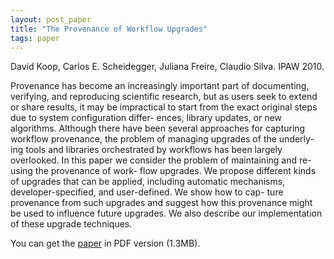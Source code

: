 ```yaml
---
layout: post_paper
title: "The Provenance of Workflow Upgrades"
tags: paper
---
```


David Koop, Carlos E. Scheidegger, Juliana Freire, Claudio Silva. IPAW 2010.

Provenance has become an increasingly important part of documenting, verifying, and
reproducing scientific research, but as users seek to extend or share results, it may be
impractical to start from the exact original steps due to system configuration differ-
ences, library updates, or new algorithms. Although there have been several approaches
for capturing workflow provenance, the problem of managing upgrades of the underly-
ing tools and libraries orchestrated by workflows has been largely overlooked. In this
paper we consider the problem of maintaining and re-using the provenance of work-
flow upgrades. We propose different kinds of upgrades that can be applied, including
automatic mechanisms, developer-specified, and user-defined. We show how to cap-
ture provenance from such upgrades and suggest how this provenance might be used
to influence future upgrades. We also describe our implementation of these upgrade
techniques.

You can get the 
[paper](http://www.sci.utah.edu/~cscheid/pubs/verifiable-vis.pdf) in PDF version (1.3MB).

